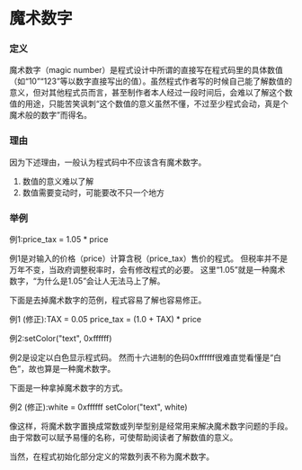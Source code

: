 魔术数字
======

### 定义

魔术数字（magic number）是程式设计中所谓的直接写在程式码里的具体数值（如“10”“123”等以数字直接写出的值）。虽然程式作者写的时候自己能了解数值的意义，但对其他程式员而言，甚至制作者本人经过一段时间后，会难以了解这个数值的用途，只能苦笑讽刺“这个数值的意义虽然不懂，不过至少程式会动，真是个魔术般的数字”而得名。

### 理由

因为下述理由，一般认为程式码中不应该含有魔术数字。

1. 数值的意义难以了解
2. 数值需要变动时，可能要改不只一个地方

### 举例

例1:price_tax = 1.05 * price

例1是对输入的价格（price）计算含税（price_tax）售价的程式。 但税率并不是万年不变，当政府调整税率时，会有修改程式的必要。 这里“1.05”就是一种魔术数字，“为什么是1.05”会让人无法马上了解。

下面是去掉魔术数字的范例，程式容易了解也容易修正。

例1 (修正):TAX = 0.05 price_tax = (1.0 + TAX) * price

例2:setColor("text", 0xffffff)

例2是设定以白色显示程式码。 然而十六进制的色码0xffffff很难直觉看懂是“白色”，故也算是一种魔术数字。

下面是一种拿掉魔术数字的方式。

例2 (修正):white = 0xffffff setColor("text", white)

像这样，将魔术数字置换成常数或列举型别是经常用来解决魔术数字问题的手段。由于常数可以赋予易懂的名称，可使帮助阅读者了解数值的意义。

当然，在程式初始化部分定义的常数列表不称为魔术数字。
